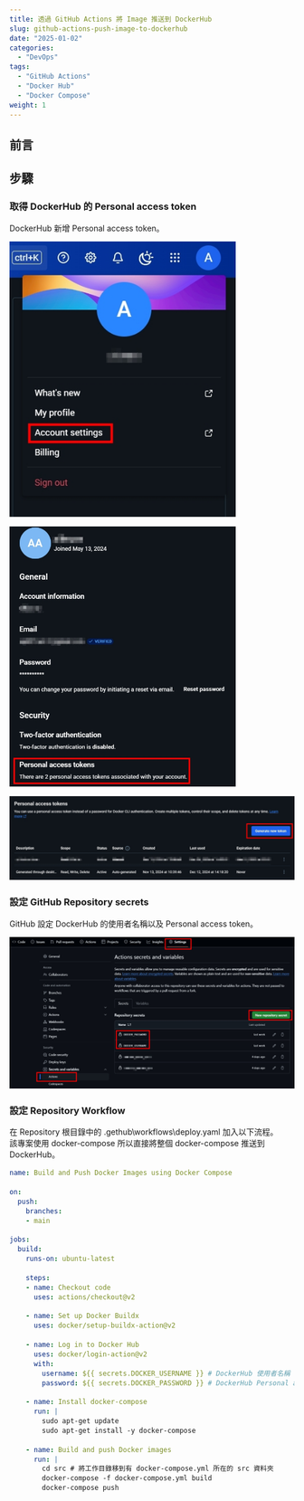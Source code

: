 ```yaml
---
title: 透過 GitHub Actions 將 Image 推送到 DockerHub
slug: github-actions-push-image-to-dockerhub
date: "2025-01-02"
categories:
  - "DevOps"
tags:
  - "GitHub Actions"
  - "Docker Hub"
  - "Docker Compose"
weight: 1
---
```


## 前言

## 步驟

### 取得 DockerHub 的 Personal access token

DockerHub 新增 Personal access token。 </br>

<img src="1735638701696.jpg" alt="image" width="400"> </br>

<img src="1735638795528.jpg" alt="image" width="400"> </br>

<img src="1735638843973.jpg" alt="image" width="800"> </br>

### 設定 GitHub Repository secrets

GitHub 設定 DockerHub 的使用者名稱以及 Personal access token。 </br>

<img src="1735637609669.jpg" alt="image" width="800"> </br>

### 設定 Repository Workflow

在 Repository 根目錄中的 .gethub\workflows\deploy.yaml 加入以下流程。 </br>
該專案使用 docker-compose 所以直接將整個 docker-compose 推送到 DockerHub。

```yaml
name: Build and Push Docker Images using Docker Compose

on:
  push:
    branches:
    - main

jobs:
  build:
    runs-on: ubuntu-latest

    steps:
    - name: Checkout code
      uses: actions/checkout@v2

    - name: Set up Docker Buildx
      uses: docker/setup-buildx-action@v2

    - name: Log in to Docker Hub
      uses: docker/login-action@v2
      with:
        username: ${{ secrets.DOCKER_USERNAME }} # DockerHub 使用者名稱
        password: ${{ secrets.DOCKER_PASSWORD }} # DockerHub Personal access token

    - name: Install docker-compose
      run: |
        sudo apt-get update
        sudo apt-get install -y docker-compose

    - name: Build and push Docker images
      run: |
        cd src # 將工作目錄移到有 docker-compose.yml 所在的 src 資料夾
        docker-compose -f docker-compose.yml build
        docker-compose push
```